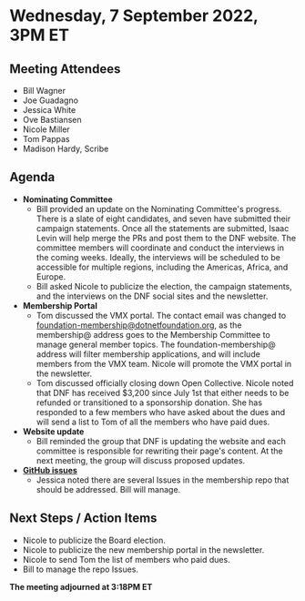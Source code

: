 # Wednesday, 7 September 2022, 3PM ET 

## Meeting Attendees ##

* Bill Wagner
* Joe Guadagno
* Jessica White
* Ove Bastiansen
* Nicole Miller
* Tom Pappas
* Madison Hardy, Scribe

## Agenda

* **Nominating Committee**
  * Bill provided an update on the Nominating Committee's progress. There is a slate of eight candidates, and seven have submitted their campaign statements. Once all the statements are submitted, Isaac Levin will help merge the PRs and post them to the DNF website. The committee members will coordinate and conduct the interviews in the coming weeks. Ideally, the interviews will be scheduled to be accessible for multiple regions, including the Americas, Africa, and Europe.
  * Bill asked Nicole to publicize the election, the campaign statements, and the interviews on the DNF social sites and the newsletter.
* **Membership Portal**
  * Tom discussed the VMX portal. The contact email was changed to foundation-membership@dotnetfoundation.org, as the membership@ address goes to the Membership Committee to manage general member topics. The foundation-membership@ address will filter membership applications, and will include members from the VMX team. Nicole will promote the VMX portal in the newsletter.
  * Tom discussed officially closing down Open Collective. Nicole noted that DNF has received $3,200 since July 1st that either needs to be refunded or transitioned to a sponsorship donation. She has responded to a few members who have asked about the dues and will send a list to Tom of all the members who have paid dues.
* **Website update**
  * Bill reminded the group that DNF is updating the website and each committee is responsible for rewriting their page's content. At the next meeting, the group will discuss proposed updates.
* **[GitHub issues](https://github.com/dotnet-foundation/wg-membership/issues)**
  * Jessica noted there are several Issues in the membership repo that should be addressed. Bill will manage.

## Next Steps / Action Items

* Nicole to publicize the Board election.
* Nicole to publicize the new membership portal in the newsletter.
* Nicole to send Tom the list of members who paid dues.
* Bill to manage the repo Issues.

**The meeting adjourned at 3:18PM ET**
